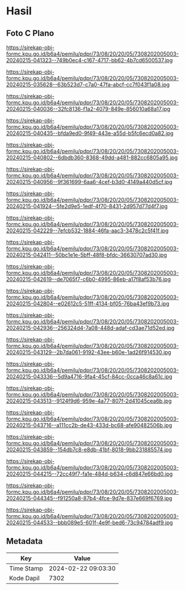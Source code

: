 # Hasil

## Foto C Plano

https://sirekap-obj-formc.kpu.go.id/b6a4/pemilu/pdpr/73/08/20/20/05/7308202005003-20240215-041323--749b0ec4-c167-4717-bb62-4b7cd6500537.jpg

https://sirekap-obj-formc.kpu.go.id/b6a4/pemilu/pdpr/73/08/20/20/05/7308202005003-20240215-035628--63b523d7-c7a0-47fa-abcf-cc7f043f1a08.jpg

https://sirekap-obj-formc.kpu.go.id/b6a4/pemilu/pdpr/73/08/20/20/05/7308202005003-20240215-040036--32fc8136-f1a2-4079-849e-856010a68a17.jpg

https://sirekap-obj-formc.kpu.go.id/b6a4/pemilu/pdpr/73/08/20/20/05/7308202005003-20240215-040435--bfda9ed0-9f49-443e-a55d-b5fc6ecd0a82.jpg

https://sirekap-obj-formc.kpu.go.id/b6a4/pemilu/pdpr/73/08/20/20/05/7308202005003-20240215-040802--6dbdb360-8368-49dd-a481-882cc6805a95.jpg

https://sirekap-obj-formc.kpu.go.id/b6a4/pemilu/pdpr/73/08/20/20/05/7308202005003-20240215-040956--9f361699-6aa6-4cef-b3d0-4149a440d5cf.jpg

https://sirekap-obj-formc.kpu.go.id/b6a4/pemilu/pdpr/73/08/20/20/05/7308202005003-20240215-041924--5fe2d9e5-1edf-4f70-8431-2d957d77d4f7.jpg

https://sirekap-obj-formc.kpu.go.id/b6a4/pemilu/pdpr/73/08/20/20/05/7308202005003-20240215-042229--7efcb532-1884-46fa-aac3-3478c2c5f41f.jpg

https://sirekap-obj-formc.kpu.go.id/b6a4/pemilu/pdpr/73/08/20/20/05/7308202005003-20240215-042411--50bc1e1e-5bff-48f8-bfdc-36630707ad30.jpg

https://sirekap-obj-formc.kpu.go.id/b6a4/pemilu/pdpr/73/08/20/20/05/7308202005003-20240215-042619--de7065f7-c6b0-4995-86eb-a17f8af53b76.jpg

https://sirekap-obj-formc.kpu.go.id/b6a4/pemilu/pdpr/73/08/20/20/05/7308202005003-20240215-042804--e02612c5-51ff-4134-bf05-76ba43ef9b73.jpg

https://sirekap-obj-formc.kpu.go.id/b6a4/pemilu/pdpr/73/08/20/20/05/7308202005003-20240215-042936--256324d4-7a08-448d-adaf-cd3ae71d52ed.jpg

https://sirekap-obj-formc.kpu.go.id/b6a4/pemilu/pdpr/73/08/20/20/05/7308202005003-20240215-043129--2b7da061-9192-43ee-b60e-1ad26f914530.jpg

https://sirekap-obj-formc.kpu.go.id/b6a4/pemilu/pdpr/73/08/20/20/05/7308202005003-20240215-043336--5d9a4716-9fa4-45cf-84cc-0cca46c8a61c.jpg

https://sirekap-obj-formc.kpu.go.id/b6a4/pemilu/pdpr/73/08/20/20/05/7308202005003-20240215-043513--9124f9d6-959e-4a77-807f-2d41045cea6b.jpg

https://sirekap-obj-formc.kpu.go.id/b6a4/pemilu/pdpr/73/08/20/20/05/7308202005003-20240215-043716--a111cc2b-de43-433d-bc68-afe90482506b.jpg

https://sirekap-obj-formc.kpu.go.id/b6a4/pemilu/pdpr/73/08/20/20/05/7308202005003-20240215-043859--154db7c8-e8db-41bf-8018-9bb231885574.jpg

https://sirekap-obj-formc.kpu.go.id/b6a4/pemilu/pdpr/73/08/20/20/05/7308202005003-20240215-044215--72cc49f7-fa1e-484d-b634-c6d847e66bd0.jpg

https://sirekap-obj-formc.kpu.go.id/b6a4/pemilu/pdpr/73/08/20/20/05/7308202005003-20240215-044345--f91250a8-87b4-4fce-9d7e-837e669f6769.jpg

https://sirekap-obj-formc.kpu.go.id/b6a4/pemilu/pdpr/73/08/20/20/05/7308202005003-20240215-044533--bbb089e5-601f-4e9f-bed6-73c94784adf9.jpg


## Metadata

| Key        | Value               |
| ---------- | ------------------- |
| Time Stamp | 2024-02-22 09:03:30 |
| Kode Dapil | 7302                |



